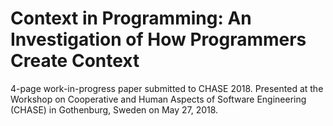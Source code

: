 # Context in Programming: An Investigation of How Programmers Create Context

4-page work-in-progress paper submitted to CHASE 2018. Presented at the Workshop on Cooperative and Human Aspects of Software Engineering (CHASE) in Gothenburg, Sweden on May 27, 2018.
